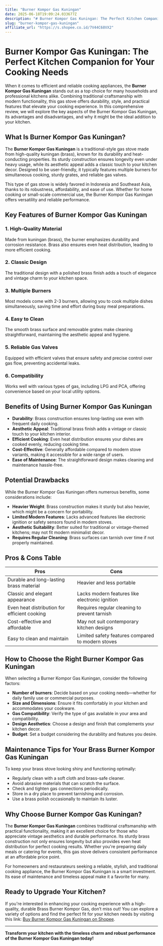 ```yaml
---
title: "Burner Kompor Gas Kuningan"
date: 2025-06-18T19:09:24.033677Z
description: "# Burner Kompor Gas Kuningan: The Perfect Kitchen Companion for Your Cooking Needs..."
slug: "burner-kompor-gas-kuningan"
affiliate_url: "https://s.shopee.co.id/7V44C68VX2"
---
```

# Burner Kompor Gas Kuningan: The Perfect Kitchen Companion for Your Cooking Needs

When it comes to efficient and reliable cooking appliances, the **Burner Kompor Gas Kuningan** stands out as a top choice for many households and professional kitchens alike. Combining traditional craftsmanship with modern functionality, this gas stove offers durability, style, and practical features that elevate your cooking experience. In this comprehensive review, we will explore the key aspects of the Burner Kompor Gas Kuningan, its advantages and disadvantages, and why it might be the ideal addition to your kitchen.

## What Is Burner Kompor Gas Kuningan?

The **Burner Kompor Gas Kuningan** is a traditional-style gas stove made from high-quality kuningan (brass), known for its durability and heat-conducting properties. Its sturdy construction ensures longevity even under heavy usage, while its aesthetic appeal adds a classic touch to your kitchen decor. Designed to be user-friendly, it typically features multiple burners for simultaneous cooking, sturdy grates, and reliable gas valves.

This type of gas stove is widely favored in Indonesia and Southeast Asia, thanks to its robustness, affordability, and ease of use. Whether for home cooking or small-scale commercial use, the Burner Kompor Gas Kuningan offers versatility and reliable performance.

## Key Features of Burner Kompor Gas Kuningan

### 1. High-Quality Material
Made from kuningan (brass), the burner emphasizes durability and corrosion resistance. Brass also ensures even heat distribution, leading to more efficient cooking.

### 2. Classic Design
The traditional design with a polished brass finish adds a touch of elegance and vintage charm to your kitchen space.

### 3. Multiple Burners
Most models come with 2-3 burners, allowing you to cook multiple dishes simultaneously, saving time and effort during busy meal preparations.

### 4. Easy to Clean
The smooth brass surface and removable grates make cleaning straightforward, maintaining the aesthetic appeal and hygiene.

### 5. Reliable Gas Valves
Equipped with efficient valves that ensure safety and precise control over gas flow, preventing accidental leaks.

### 6. Compatibility
Works well with various types of gas, including LPG and PCA, offering convenience based on your local utility options.

## Benefits of Using Burner Kompor Gas Kuningan

- **Durability**: Brass construction ensures long-lasting use even with frequent daily cooking.
- **Aesthetic Appeal**: Traditional brass finish adds a vintage or classic touch to your kitchen interior.
- **Efficient Cooking**: Even heat distribution ensures your dishes are cooked evenly, reducing cooking time.
- **Cost-Effective**: Generally affordable compared to modern stove variants, making it accessible for a wide range of users.
- **Ease of Maintenance**: The straightforward design makes cleaning and maintenance hassle-free.

## Potential Drawbacks

While the Burner Kompor Gas Kuningan offers numerous benefits, some considerations include:

- **Heavier Weight**: Brass construction makes it sturdy but also heavier, which might be a concern for portability.
- **Limited Modern Features**: Lacks advanced features like electronic ignition or safety sensors found in modern stoves.
- **Aesthetic Suitability**: Better suited for traditional or vintage-themed kitchens; may not fit modern minimalist decor.
- **Requires Regular Cleaning**: Brass surfaces can tarnish over time if not properly maintained.

## Pros & Cons Table

| Pros                                          | Cons                                              |
|----------------------------------------------|---------------------------------------------------|
| Durable and long-lasting brass material   | Heavier and less portable                        |
| Classic and elegant appearance             | Lacks modern features like electronic ignition |
| Even heat distribution for efficient cooking | Requires regular cleaning to prevent tarnish  |
| Cost-effective and affordable              | May not suit contemporary kitchen designs     |
| Easy to clean and maintain                  | Limited safety features compared to modern stoves |

## How to Choose the Right Burner Kompor Gas Kuningan

When selecting a Burner Kompor Gas Kuningan, consider the following factors:

- **Number of burners**: Decide based on your cooking needs—whether for daily family use or commercial purposes.
- **Size and Dimensions**: Ensure it fits comfortably in your kitchen and accommodates your cookware.
- **Gas Compatibility**: Verify the type of gas available in your area and compatibility.
- **Design Aesthetics**: Choose a design and finish that complements your kitchen decor.
- **Budget**: Set a budget considering the durability and features you desire.

## Maintenance Tips for Your Brass Burner Kompor Gas Kuningan

To keep your brass stove looking shiny and functioning optimally:

- Regularly clean with a soft cloth and brass-safe cleaner.
- Avoid abrasive materials that can scratch the surface.
- Check and tighten gas connections periodically.
- Store in a dry place to prevent tarnishing and corrosion.
- Use a brass polish occasionally to maintain its luster.

## Why Choose Burner Kompor Gas Kuningan?

The **Burner Kompor Gas Kuningan** combines traditional craftsmanship with practical functionality, making it an excellent choice for those who appreciate vintage aesthetics and durable performance. Its sturdy brass construction not only ensures longevity but also provides even heat distribution for perfect cooking results. Whether you're preparing daily meals or catering for events, this gas stove delivers consistent performance at an affordable price point.

For homeowners and restaurateurs seeking a reliable, stylish, and traditional cooking appliance, the Burner Kompor Gas Kuningan is a smart investment. Its ease of maintenance and timeless appeal make it a favorite for many.

## Ready to Upgrade Your Kitchen?

If you're interested in enhancing your cooking experience with a high-quality, durable Brass Burner Kompor Gas, don’t miss out! You can explore a variety of options and find the perfect fit for your kitchen needs by visiting this link: [Buy Burner Kompor Gas Kuningan on Shopee](https://s.shopee.co.id/7V44C68VX2).

---

**Transform your kitchen with the timeless charm and robust performance of the Burner Kompor Gas Kuningan today!**